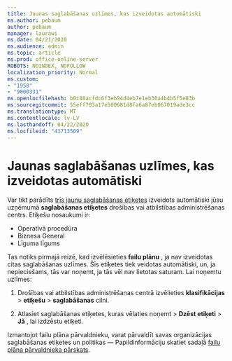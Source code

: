 ```yaml
---
title: Jaunas saglabāšanas uzlīmes, kas izveidotas automātiski
ms.author: pebaum
author: pebaum
manager: laurawi
ms.date: 04/21/2020
ms.audience: admin
ms.topic: article
ms.prod: office-online-server
ROBOTS: NOINDEX, NOFOLLOW
localization_priority: Normal
ms.custom:
- "1958"
- "9000331"
ms.openlocfilehash: b0c88acfdc6f3eb94d4eb7e1eb30a4b4b5f5e83b
ms.sourcegitcommit: 55eff703a17e500681d8fa6a87eb067019ade3cc
ms.translationtype: MT
ms.contentlocale: lv-LV
ms.lasthandoff: 04/22/2020
ms.locfileid: "43713509"
---
```

# <a name="new-retention-labels-created-automatically"></a>Jaunas saglabāšanas uzlīmes, kas izveidotas automātiski

Var tikt parādīts [trīs jaunu saglabāšanas etiķetes](https://docs.microsoft.com/office365/securitycompliance/file-plan-manager#default-retention-labels-and-label-policy) izveidots automātiski jūsu uzņēmumā **saglabāšanas etiķetes** drošības vai atbilstības administrēšanas centrs. Etiķešu nosaukumi ir:

- Operatīvā procedūra
- Biznesa General
- Līguma līgums

Tas notiks pirmajā reizē, kad izvēlēsieties **failu plānu** , ja nav izveidotas citas saglabāšanas uzlīmes. Šīs etiķetes tiek veidotas automātiski, un, ja nepieciešams, tās var noņemt, ja tās vēl nav lietotas saturam. Lai noņemtu uzlīmes:

1. Drošības vai atbilstības administrēšanas centrā izvēlieties **klasifikācijas** > **etiķešu** > **saglabāšanas** cilni.

1. Atlasiet saglabāšanas etiķetes, kuras vēlaties noņemt > **Dzēst etiķeti** > **Jā** , lai izdzēstu etiķeti.

Izmantojot failu plāna pārvaldnieku, varat pārvaldīt savas organizācijas saglabāšanas etiķetes un politikas — Papildinformāciju skatiet sadaļā [failu plāna pārvaldnieka pārskats](https://docs.microsoft.com/office365/securitycompliance/file-plan-manager).